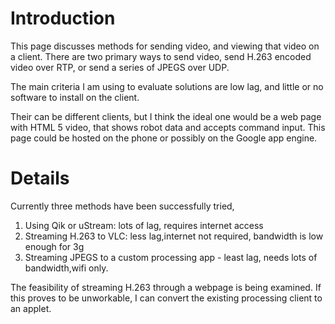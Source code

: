 # Introduction #

This page discusses methods for sending video,  and viewing that video on a client.  There are two primary ways to send video,  send H.263 encoded video over RTP,  or send a series of JPEGS over UDP.

The main criteria I am using to evaluate solutions are low lag,  and little or no software to install on the client.


Their can be different clients, but I think the ideal one would be a web page with HTML 5 video, that shows robot data and accepts command input.  This page could be hosted on the phone or possibly on the Google app engine.


# Details #


Currently three methods have been successfully tried,

  1. Using Qik or uStream: lots of lag, requires internet access
  1. Streaming H.263 to VLC: less lag,internet not required, bandwidth is low enough for 3g
  1. Streaming JPEGS to a custom processing app  - least lag, needs lots of bandwidth,wifi only.


The feasibility of streaming H.263 through a webpage is being examined.  If this proves to be unworkable,  I can convert the existing processing client to an applet.
